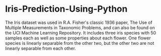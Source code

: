 # Iris-Prediction-Using-Python
The Iris dataset was used in R.A. Fisher's classic 1936 paper, The Use of Multiple Measurements in Taxonomic Problems, and can also be found on the UCI Machine Learning Repository.  It includes three iris species with 50 samples each as well as some properties about each flower. One flower species is linearly separable from the other two, but the other two are not linearly separable from each other.
